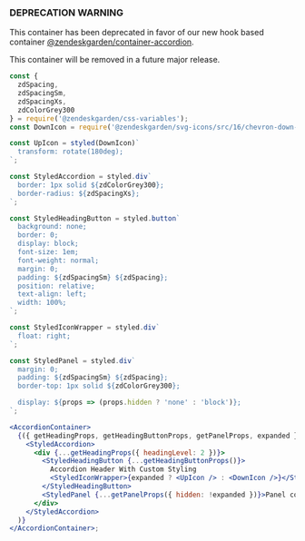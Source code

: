 ### DEPRECATION WARNING

This container has been deprecated in favor of our new hook based container
[@zendeskgarden/container-accordion](https://garden.zendesk.com/react-containers/storybook/?path=/story/accordion-container--useaccordion).

This container will be removed in a future major release.

```jsx
const {
  zdSpacing,
  zdSpacingSm,
  zdSpacingXs,
  zdColorGrey300
} = require('@zendeskgarden/css-variables');
const DownIcon = require('@zendeskgarden/svg-icons/src/16/chevron-down-fill.svg').default;

const UpIcon = styled(DownIcon)`
  transform: rotate(180deg);
`;

const StyledAccordion = styled.div`
  border: 1px solid ${zdColorGrey300};
  border-radius: ${zdSpacingXs};
`;

const StyledHeadingButton = styled.button`
  background: none;
  border: 0;
  display: block;
  font-size: 1em;
  font-weight: normal;
  margin: 0;
  padding: ${zdSpacingSm} ${zdSpacing};
  position: relative;
  text-align: left;
  width: 100%;
`;

const StyledIconWrapper = styled.div`
  float: right;
`;

const StyledPanel = styled.div`
  margin: 0;
  padding: ${zdSpacingSm} ${zdSpacing};
  border-top: 1px solid ${zdColorGrey300};

  display: ${props => (props.hidden ? 'none' : 'block')};
`;

<AccordionContainer>
  {({ getHeadingProps, getHeadingButtonProps, getPanelProps, expanded }) => (
    <StyledAccordion>
      <div {...getHeadingProps({ headingLevel: 2 })}>
        <StyledHeadingButton {...getHeadingButtonProps()}>
          Accordion Header With Custom Styling
          <StyledIconWrapper>{expanded ? <UpIcon /> : <DownIcon />}</StyledIconWrapper>
        </StyledHeadingButton>
        <StyledPanel {...getPanelProps({ hidden: !expanded })}>Panel contents</StyledPanel>
      </div>
    </StyledAccordion>
  )}
</AccordionContainer>;
```
